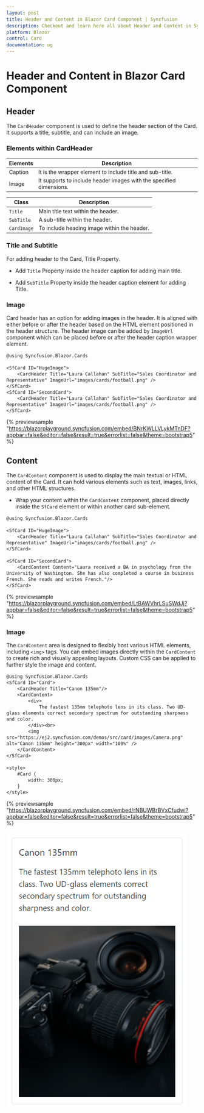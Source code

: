 ```yaml
---
layout: post
title: Header and Content in Blazor Card Component | Syncfusion
description: Checkout and learn here all about Header and Content in Syncfusion Blazor Card component and much more.
platform: Blazor
control: Card
documentation: ug
---
```


<!-- markdownlint-disable MD036 -->

# Header and Content in Blazor Card Component

## Header

The `CardHeader` component is used to define the header section of the Card. It supports a title, subtitle, and can include an image.

### Elements within CardHeader

Elements   | Description
------------ | -------------
Caption | It is the wrapper element to include title and sub-title.
Image | It supports to include header images with the specified dimensions.

Class   | Description
------------ | -------------
`Title` |  Main title text within the header.
`SubTitle` | A sub-title within the header.
`CardImage` | To include heading image within the header.

### Title and Subtitle

For adding header to the Card, Title Property.

* Add `Title` Property inside the header caption for adding main title.

* Add `SubTitle` Property inside the header caption element for adding Title.

### Image

Card header has an option for adding images in the header. It is aligned with either before or after the header based on the HTML element positioned in the header structure. The header image can be added by `ImageUrl` component  which can be placed before or after the header caption wrapper element.

```cshtml
@using Syncfusion.Blazor.Cards

<SfCard ID="HugeImage">
    <CardHeader Title="Laura Callahan" SubTitle="Sales Coordinator and Representative" ImageUrl="images/cards/football.png" />
</SfCard>
<SfCard ID="SecondCard">
    <CardHeader Title="Laura Callahan" SubTitle="Sales Coordinator and Representative" ImageUrl="images/cards/football.png" />
</SfCard>
```
{% previewsample "https://blazorplayground.syncfusion.com/embed/BNrKWLLVLykMTnDF?appbar=false&editor=false&result=true&errorlist=false&theme=bootstrap5" %}

## Content

The `CardContent` component is used to display the main textual or HTML content of the Card. It can hold various elements such as text, images, links, and other HTML structures.

*   Wrap your content within the `CardContent` component, placed directly inside the `SfCard` element or within another card sub-element.

```cshtml
@using Syncfusion.Blazor.Cards

<SfCard ID="HugeImage">
    <CardHeader Title="Laura Callahan" SubTitle="Sales Coordinator and Representative" ImageUrl="images/cards/football.png" />
</SfCard>

<SfCard ID="SecondCard">
    <CardContent Content="Laura received a BA in psychology from the University of Washington. She has also completed a course in business French. She reads and writes French."/>
</SfCard>

```
{% previewsample "https://blazorplayground.syncfusion.com/embed/LtBAWVhrLSuSWdJj?appbar=false&editor=false&result=true&errorlist=false&theme=bootstrap5" %}

### Image

The `CardContent` area is designed to flexibly host various HTML elements, including `<img>` tags. You can embed images directly within the `CardContent` to create rich and visually appealing layouts. Custom CSS can be applied to further style the image and content.

```cshtml
@using Syncfusion.Blazor.Cards
<SfCard ID="Card">
    <CardHeader Title="Canon 135mm"/>
    <CardContent>
        <div>
            The fastest 135mm telephoto lens in its class. Two UD-glass elements correct secondary spectrum for outstanding sharpness and color.
        </div><br>
        <img src="https://ej2.syncfusion.com/demos/src/card/images/Camera.png" alt="Canon 135mm" height="300px" width="100%" />
    </CardContent>
</SfCard>

<style>
    #Card {
        width: 300px;
    }
</style>

```
{% previewsample "https://blazorplayground.syncfusion.com/embed/rNBUWBrBVxCfudwi?appbar=false&editor=false&result=true&errorlist=false&theme=bootstrap5" %}

![Blazor Card Component Content with Image](images/Blazor-Card-Component-Content-with-Image.png)